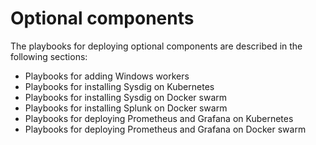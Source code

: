 # Optional components

The playbooks for deploying optional components are described in the following sections:

- Playbooks for adding Windows workers
- Playbooks for installing Sysdig on Kubernetes
- Playbooks for installing Sysdig on Docker swarm
- Playbooks for installing Splunk on Docker swarm
- Playbooks for deploying Prometheus and Grafana on Kubernetes
- Playbooks for deploying Prometheus and Grafana on Docker swarm